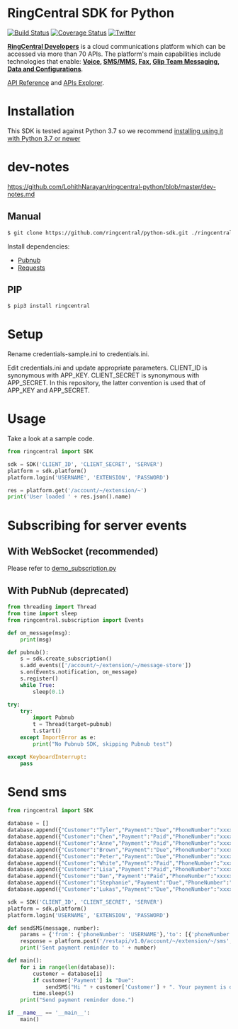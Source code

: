 # RingCentral SDK for Python

[![Build Status](https://img.shields.io/travis/ringcentral/ringcentral-python/master.svg)](https://travis-ci.org/ringcentral/ringcentral-python)
[![Coverage Status](https://coveralls.io/repos/github/ringcentral/ringcentral-python/badge.svg?branch=master)](https://coveralls.io/github/ringcentral/ringcentral-python?branch=master)
[![Twitter](https://img.shields.io/twitter/follow/ringcentraldevs.svg?style=social&label=follow)](https://twitter.com/RingCentralDevs)

__[RingCentral Developers](https://developer.ringcentral.com/api-products)__ is a cloud communications platform which can be accessed via more than 70 APIs. The platform's main capabilities include technologies that enable:
__[Voice](https://developer.ringcentral.com/api-products/voice), [SMS/MMS](https://developer.ringcentral.com/api-products/sms), [Fax](https://developer.ringcentral.com/api-products/fax), [Glip Team Messaging](https://developer.ringcentral.com/api-products/team-messaging), [Data and Configurations](https://developer.ringcentral.com/api-products/configuration)__.

[API Reference](https://developer.ringcentral.com/api-docs/latest/index.html) and [APIs Explorer](https://developer.ringcentral.com/api-explorer/latest/index.html).

# Installation

This SDK is tested against Python 3.7 so we recommend [installing using it with Python 3.7 or newer](https://www.python.org/downloads/)

# dev-notes 

https://github.com/LohithNarayan/ringcentral-python/blob/master/dev-notes.md

## Manual

```sh
$ git clone https://github.com/ringcentral/python-sdk.git ./ringcentral-python-sdk
```

Install dependencies:

- [Pubnub](https://www.pubnub.com/docs/python/pubnub-python-sdk)
- [Requests](http://docs.python-requests.org/en/latest)

## PIP

```sh
$ pip3 install ringcentral
```
# Setup

Rename credentials-sample.ini to credentials.ini.

Edit credentials.ini and update appropriate parameters.
CLIENT\_ID is synonymous with APP\_KEY.
CLIENT\_SECRET is synonymous with APP\_SECRET.
In this repository, the latter convention is used that of APP\_KEY and APP\_SECRET.

# Usage

Take a look at a sample code.

```py
from ringcentral import SDK

sdk = SDK('CLIENT_ID', 'CLIENT_SECRET', 'SERVER')
platform = sdk.platform()
platform.login('USERNAME', 'EXTENSION', 'PASSWORD')

res = platform.get('/account/~/extension/~')
print('User loaded ' + res.json().name)
```

# Subscribing for server events

## With WebSocket (recommended)
Please refer to [demo_subscription.py](./demo_subscription.py)

## With PubNub (deprecated)

```py
from threading import Thread
from time import sleep
from ringcentral.subscription import Events

def on_message(msg):
    print(msg)

def pubnub():
    s = sdk.create_subscription()
    s.add_events(['/account/~/extension/~/message-store'])
    s.on(Events.notification, on_message)
    s.register()
    while True:
        sleep(0.1)

try:
    try:
        import Pubnub
        t = Thread(target=pubnub)
        t.start()
    except ImportError as e:
        print("No Pubnub SDK, skipping Pubnub test")

except KeyboardInterrupt:
    pass
```

# Send sms
```py
from ringcentral import SDK

database = []
database.append({"Customer":"Tyler","Payment":"Due","PhoneNumber":"xxxxxxxxxxx"})
database.append({"Customer":"Chen","Payment":"Paid","PhoneNumber":"xxxxxxxxxxx"})
database.append({"Customer":"Anne","Payment":"Paid","PhoneNumber":"xxxxxxxxxxx"})
database.append({"Customer":"Brown","Payment":"Due","PhoneNumber":"xxxxxxxxxxx"})
database.append({"Customer":"Peter","Payment":"Due","PhoneNumber":"xxxxxxxxxxx"})
database.append({"Customer":"White","Payment":"Paid","PhoneNumber":"xxxxxxxxxxx"})
database.append({"Customer":"Lisa","Payment":"Paid","PhoneNumber":"xxxxxxxxxxx"})
database.append({"Customer":"Dan","Payment":"Paid","PhoneNumber":"xxxxxxxxxxx"})
database.append({"Customer":"Stephanie","Payment":"Due","PhoneNumber":"xxxxxxxxxxx"})
database.append({"Customer":"Lukas","Payment":"Due","PhoneNumber":"xxxxxxxxxxx"})

sdk = SDK('CLIENT_ID', 'CLIENT_SECRET', 'SERVER')
platform = sdk.platform()
platform.login('USERNAME', 'EXTENSION', 'PASSWORD')

def sendSMS(message, number):  
    params = {'from': {'phoneNumber': 'USERNAME'},'to': [{'phoneNumber': number}],'text': message}
    response = platform.post('/restapi/v1.0/account/~/extension/~/sms', params)
    print('Sent payment reminder to ' + number)

def main():
    for i in range(len(database)):
        customer = database[i]
        if customer['Payment'] is "Due":
            sendSMS("Hi " + customer['Customer'] + ". Your payment is due.", customer['PhoneNumber'])
        time.sleep(5)
    print("Send payment reminder done.")

if __name__ == '__main__':
    main()
```
